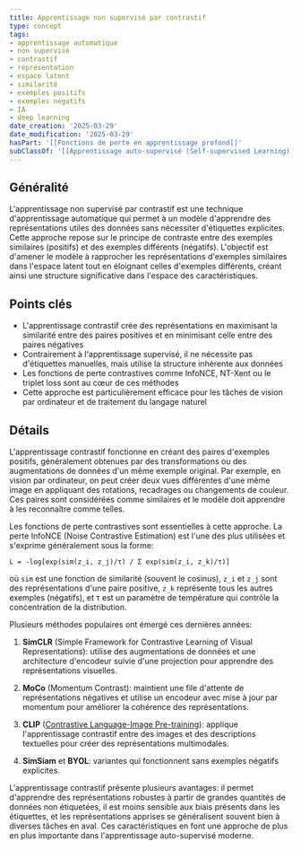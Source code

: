 ```yaml
---
title: Apprentissage non supervisé par contrastif
type: concept
tags:
- apprentissage automatique
- non supervisé
- contrastif
- représentation
- espace latent
- similarité
- exemples positifs
- exemples négatifs
- IA
- deep learning
date_creation: '2025-03-29'
date_modification: '2025-03-29'
hasPart: '[[Fonctions de perte en apprentissage profond]]'
subClassOf: '[[Apprentissage auto-supervisé (Self-supervised Learning)]]'
---
```

## Généralité

L'apprentissage non supervisé par contrastif est une technique d'apprentissage automatique qui permet à un modèle d'apprendre des représentations utiles des données sans nécessiter d'étiquettes explicites. Cette approche repose sur le principe de contraste entre des exemples similaires (positifs) et des exemples différents (négatifs). L'objectif est d'amener le modèle à rapprocher les représentations d'exemples similaires dans l'espace latent tout en éloignant celles d'exemples différents, créant ainsi une structure significative dans l'espace des caractéristiques.

## Points clés

- L'apprentissage contrastif crée des représentations en maximisant la similarité entre des paires positives et en minimisant celle entre des paires négatives
- Contrairement à l'apprentissage supervisé, il ne nécessite pas d'étiquettes manuelles, mais utilise la structure inhérente aux données
- Les fonctions de perte contrastives comme InfoNCE, NT-Xent ou le triplet loss sont au cœur de ces méthodes
- Cette approche est particulièrement efficace pour les tâches de vision par ordinateur et de traitement du langage naturel

## Détails

L'apprentissage contrastif fonctionne en créant des paires d'exemples positifs, généralement obtenues par des transformations ou des augmentations de données d'un même exemple original. Par exemple, en vision par ordinateur, on peut créer deux vues différentes d'une même image en appliquant des rotations, recadrages ou changements de couleur. Ces paires sont considérées comme similaires et le modèle doit apprendre à les reconnaître comme telles.

Les fonctions de perte contrastives sont essentielles à cette approche. La perte InfoNCE (Noise Contrastive Estimation) est l'une des plus utilisées et s'exprime généralement sous la forme:

```
L = -log[exp(sim(z_i, z_j)/τ) / Σ exp(sim(z_i, z_k)/τ)]
```

où `sim` est une fonction de similarité (souvent le cosinus), `z_i` et `z_j` sont des représentations d'une paire positive, `z_k` représente tous les autres exemples (négatifs), et τ est un paramètre de température qui contrôle la concentration de la distribution.

Plusieurs méthodes populaires ont émergé ces dernières années:

1. **SimCLR** (Simple Framework for Contrastive Learning of Visual Representations): utilise des augmentations de données et une architecture d'encodeur suivie d'une projection pour apprendre des représentations visuelles.

2. **MoCo** (Momentum Contrast): maintient une file d'attente de représentations négatives et utilise un encodeur avec mise à jour par momentum pour améliorer la cohérence des représentations.

3. **CLIP** ([Contrastive Language-Image Pre-training](https://fr.wikipedia.org/wiki/Contrastive_Language-Image_Pre-training)): applique l'apprentissage contrastif entre des images et des descriptions textuelles pour créer des représentations multimodales.

4. **SimSiam** et **BYOL**: variantes qui fonctionnent sans exemples négatifs explicites.

L'apprentissage contrastif présente plusieurs avantages: il permet d'apprendre des représentations robustes à partir de grandes quantités de données non étiquetées, il est moins sensible aux biais présents dans les étiquettes, et les représentations apprises se généralisent souvent bien à diverses tâches en aval. Ces caractéristiques en font une approche de plus en plus importante dans l'apprentissage auto-supervisé moderne.
